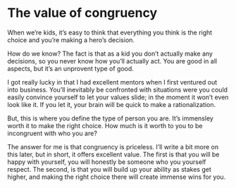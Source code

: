 # The value of congruency


When we’re kids, it’s easy to think that everything you think is the right
choice and you’re making a hero’s decision.

How do we know? The fact is that as a kid you don’t actually make any
decisions, so you never know how you’ll actually act. You are good in all
aspects, but it’s an unprovent type of good.

I got really lucky in that I had excellent mentors when I first ventured out
into business. You’ll inevitably be confronted with situations were you could
easily convince yourself to let your values slide; in the moment it won’t even
look like it. If you let it, your brain will be quick to make a
rationalization.

But, this is where you define the type of person you are. It’s immensley worth
it to make the right choice. How much is it worth to you to be incongruent
with who you are?

The answer for me is that congruency is priceless. I’ll write a bit more on
this later, but in short, it offers excellent value. The first is that you
will be happy with yourself, you will honestly be someone who you yourself
respect. The second, is that you will build up your ability as stakes get
higher, and making the right choice there will create immense wins for you.

